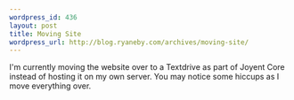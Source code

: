 ```yaml
--- 
wordpress_id: 436
layout: post
title: Moving Site
wordpress_url: http://blog.ryaneby.com/archives/moving-site/
---
```

I'm currently moving the website over to a Textdrive as part of Joyent Core instead of hosting it on my own server. You may notice some hiccups as I move everything over.
